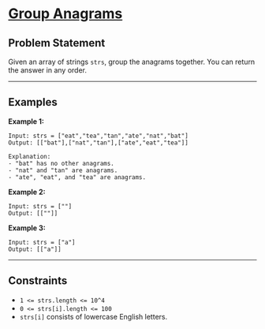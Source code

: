 
# [Group Anagrams](https://leetcode.com/problems/group-anagrams/)

## Problem Statement

Given an array of strings `strs`, group the anagrams together. You can return the answer in any order.

---

## Examples

**Example 1:**

```
Input: strs = ["eat","tea","tan","ate","nat","bat"]
Output: [["bat"],["nat","tan"],["ate","eat","tea"]]

Explanation: 
- "bat" has no other anagrams.  
- "nat" and "tan" are anagrams.  
- "ate", "eat", and "tea" are anagrams.
```

**Example 2:**

```
Input: strs = [""]
Output: [[""]]
```

**Example 3:**

```
Input: strs = ["a"]
Output: [["a"]]
```

---

## Constraints

* `1 <= strs.length <= 10^4`
* `0 <= strs[i].length <= 100`
* `strs[i]` consists of lowercase English letters.

